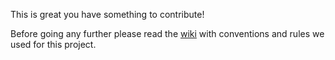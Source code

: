 This is great you have something to contribute!

Before going any further please read
the [wiki](https://github.com/iluwatar/java-design-patterns/wiki)
with conventions and rules we used for this project.
